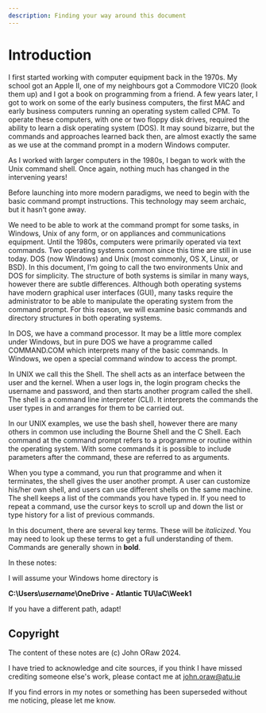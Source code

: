 ```yaml
---
description: Finding your way around this document
---
```


# Introduction

I first started working with computer equipment back in the 1970s. My school got an Apple II, one of my neighbours got a Commodore VIC20 (look them up) and I got a book on programming from a friend. A few years later, I got to work on some of the early business computers, the first MAC and early business computers running an operating system called CPM. To operate these computers, with one or two floppy disk drives, required the ability to learn a disk operating system (DOS). It may sound bizarre, but the commands and approaches learned back then, are almost exactly the same as we use at the command prompt in a modern Windows computer.&#x20;

As I worked with larger computers in the 1980s, I began to work with the Unix command shell. Once again, nothing much has changed in the intervening years!

Before launching into more modern paradigms, we need to begin with the basic command prompt instructions. This technology may seem archaic, but it hasn’t gone away.&#x20;

We need to be able to work at the command prompt for some tasks, in Windows, Unix of any form, or on appliances and communications equipment. Until the 1980s, computers were primarily operated via text commands. Two operating systems common since this time are still in use today. DOS (now Windows) and Unix (most commonly, OS X, Linux, or BSD). In this document, I’m going to call the two environments Unix and DOS for simplicity. The structure of both systems is similar in many ways, however there are subtle differences. Although both operating systems have modern graphical user interfaces (GUI), many tasks require the administrator to be able to manipulate the operating system from the command prompt. For this reason, we will examine basic commands and directory structures in both operating systems.&#x20;

In DOS, we have a command processor. It may be a little more complex under Windows, but in pure DOS we have a programme called COMMAND.COM which interprets many of the basic commands. In Windows, we open a special command window to access the prompt.&#x20;

In UNIX we call this the Shell. The shell acts as an interface between the user and the kernel. When a user logs in, the login program checks the username and password, and then starts another program called the shell. The shell is a command line interpreter (CLI). It interprets the commands the user types in and arranges for them to be carried out.&#x20;

In our UNIX examples, we use the bash shell, however there are many others in common use including the Bourne Shell and the C Shell. Each command at the command prompt refers to a programme or routine within the operating system. With some commands it is possible to include parameters after the command, these are referred to as arguments.&#x20;

When you type a command, you run that programme and when it terminates, the shell gives the user another prompt. A user can customize his/her own shell, and users can use different shells on the same machine. The shell keeps a list of the commands you have typed in. If you need to repeat a command, use the cursor keys to scroll up and down the list or type history for a list of previous commands.

In this document, there are several key terms. These will be _italicized_. You may need to look up these terms to get a full understanding of them. Commands are generally shown in **bold**.

In these notes:

I will assume your Windows home directory is&#x20;

**C:\Users\\**_**username**_**\OneDrive - Atlantic TU\IaC\Week1**

If you have a different path, adapt!

## Copyright

The content of these notes are (c) John ORaw 2024.&#x20;

I have tried to acknowledge and cite sources, if you think I have missed crediting someone else's work, please contact me at john.oraw@atu.ie

If you find errors in my notes or something has been superseded without me noticing, please let me know.
